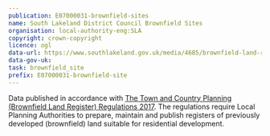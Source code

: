 ```yaml
---
publication: E07000031-brownfield-sites
name: South Lakeland District Council Brownfield Sites
organisation: local-authority-eng:SLA
copyright: crown-copyright
licence: ogl
data-url: https://www.southlakeland.gov.uk/media/4685/brownfield-land-register-2017.csv
data-gov-uk: 
task: brownfield_site
prefix: E07000031-brownfield-site
---
```


Data published in accordance with [The Town and Country Planning (Brownfield Land Register) Regulations 2017](http://www.legislation.gov.uk/uksi/2017/403/contents/made).
The regulations require Local Planning Authorities to prepare, maintain and publish registers of previously developed (brownfield) land suitable for residential development.

